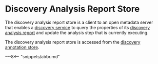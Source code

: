 <!-- SPDX-License-Identifier: CC-BY-4.0 -->
<!-- Copyright Contributors to the ODPi Egeria project 2019. -->

# Discovery Analysis Report Store

The discovery analysis report store is a client to an open metadata server that enables
a [discovery service](discovery-service.md) to query the properties of its
[discovery analysis report](discovery-analysis-report.md) and update the analysis step that is currently executing.

The discovery analysis report store is accessed
from the [discovery annotation store](discovery-annotation-store.md).

---8<-- "snippets/abbr.md"
